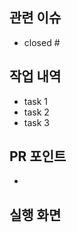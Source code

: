 ## 관련 이슈
- closed #

## 작업 내역
- task 1
- task 2
- task 3

## PR 포인트
- 

## 실행 화면


<!--
드래그로 실행 화면 업로드가 안 된다면 아래와 같은 방법을 사용해주세요 :)

<img src="실행화면링크" height=50% width=50% />

[▶️](www.실행화면링크.com)
-->
